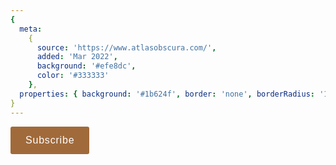 ```yaml
---
{
  meta:
    {
      source: 'https://www.atlasobscura.com/',
      added: 'Mar 2022',
      background: '#efe8dc',
      color: '#333333'
    },
  properties: { background: '#1b624f', border: 'none', borderRadius: '10px', shadow: 'none' }
}
---
```


<button class="btn" name="button">Subscribe</button>

<style>
    .btn {
        -moz-osx-font-smoothing: grayscale;

        box-sizing: border-box;

        font: inherit;

        overflow: visible;

        text-transform: none;
        -webkit-appearance: button;

        /* margin-left: 8px; */

        font-family: "Platform Web", sans-serif;
        font-size: 16px;
        line-height: 1em;
        letter-spacing: 0.8px;
        border: none;
        border-radius: 3px;
        padding: 0 24px;
        min-height: 44px;
        display: inline-flex;
        align-items: center;
        justify-content: center;
        color: #fff;
        cursor: pointer;
        background: #a16a3a;
    }

    .btn:hover, .btn:focus {
        background: #966539;
        text-decoration: none;
        color: #fff;
        box-shadow: 0 1px 5px 0 rgba(0,0,0,0.2),0 3px 4px 0 rgba(0,0,0,0.12),0 2px 4px 0 rgba(0,0,0,0.14);
    }

    .btn:active {
        background: #916239;
        text-decoration: none;
        color: #fff;
        box-shadow: 0 2px 4px 0 rgba(0,0,0,0.2),0 1px 10px 0 rgba(0,0,0,0.12),0 4px 5px 0 rgba(0,0,0,0.14);
    }
</style>
